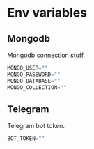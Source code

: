 # Env variables

## Mongodb

Mongodb connection stuff.

```javascript
MONGO_USER=""
MONGO_PASSWORD=""
MONGO_DATABASE=""
MONGO_COLLECTION=""
```

## Telegram

Telegram bot token.

```javascript
BOT_TOKEN=""
```
